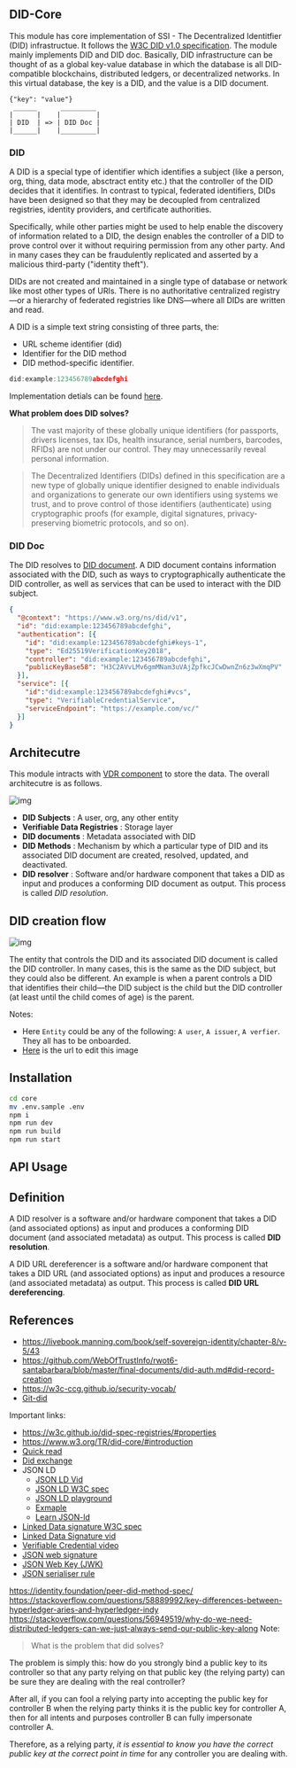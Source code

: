 ## DID-Core

This module has core implementation of SSI - The Decentralized Identitfier (DID) infrastructue. It follows the [W3C DID v1.0 specification](https://w3c.github.io/did-core/). The module mainly implements DID and DID doc. Basically, DID infrastructure can be thought of as a global key-value database in which the database is all DID-compatible blockchains, distributed ledgers, or decentralized networks. In this virtual database, the key is a DID, and the value is a DID document.

```
{"key": "value"}
 ______      _________
|      |    |         |
| DID  | => | DID Doc |
|______|    |_________|
```

### DID

A DID is a special type of identifier which identifies a subject (like a person, org, thing, data mode, absctract entity etc.) that the controller of the DID decides that it identifies. In contrast to typical, federated identifiers, DIDs have been designed so that they may be decoupled from centralized registries, identity providers, and certificate authorities.

Specifically, while other parties might be used to help enable the discovery of information related to a DID, the design enables the controller of a DID to prove control over it without requiring permission from any other party. And in many cases they can be fraudulently replicated and asserted by a malicious third-party ("identity theft"). 

DIDs are not created and maintained in a single type of database or network like most other types of URIs. There is no authoritative centralized registry—or a hierarchy of federated registries like DNS—where all DIDs are written and read.

A DID is a simple text string consisting of three parts, the: 

- URL scheme identifier (did)
- Identifier for the DID method
- DID method-specific identifier.

```js
did:example:123456789abcdefghi
```

Implementation detials can be found [here]().

**What problem does DID solves?**

> The vast majority of these globally unique identifiers (for passports, drivers licenses, tax IDs, health insurance, serial numbers, barcodes, RFIDs) are not under our control.  They may unnecessarily reveal personal information. 

> The Decentralized Identifiers (DIDs) defined in this specification are a new type of globally unique identifier designed to enable individuals and organizations to generate our own identifiers using systems we trust, and to prove control of those identifiers (authenticate) using cryptographic proofs (for example, digital signatures, privacy-preserving biometric protocols, and so on). 



### DID Doc

The DID resolves to [DID document](https://w3c.github.io/did-core/#dfn-did-documents). A DID document contains information associated with the DID, such as ways to cryptographically authenticate the DID controller, as well as services that can be used to interact with the DID subject.

```json
{
  "@context": "https://www.w3.org/ns/did/v1",
  "id": "did:example:123456789abcdefghi",
  "authentication": [{
    "id": "did:example:123456789abcdefghi#keys-1",
    "type": "Ed25519VerificationKey2018",
    "controller": "did:example:123456789abcdefghi",
    "publicKeyBase58": "H3C2AVvLMv6gmMNam3uVAjZpfkcJCwDwnZn6z3wXmqPV"
  }],
  "service": [{
    "id":"did:example:123456789abcdefghi#vcs",
    "type": "VerifiableCredentialService",
    "serviceEndpoint": "https://example.com/vc/"
  }]
}

```

## Architecutre

This module intracts with [VDR component](./src/cdr/README.md) to store the data.  The overall architecutre is as follows.


![img](../docs/did-infr.png)

- **DID Subjects** :  A user, org, any other entity
- **Verifiable Data Registries** : Storage layer
- **DID documents** : Metadata associated with DID
- **DID Methods** :  Mechanism by which a particular type of DID and its associated DID document are created, resolved, updated, and deactivated.
- **DID resolver** : Software and/or hardware component that takes a DID as input and produces a conforming DID document as output. This process is called *DID resolution*. 


## DID creation flow

![img](../docs/DID-registrationflow.png)


The entity that controls the DID and its associated DID document is called the DID controller. In many cases, this is the same as the DID subject, but they could also be different. An example is when a parent controls a DID that identifies their child—the DID subject is the child but the DID controller (at least until the child comes of age) is the parent.

Notes: 

- Here `Entity` could be any of the following: `A user`, `A issuer`, `A verfier`. They all has to be onboarded.
- [Here](https://sequencediagram.org/index.html#initialData=PTAOEMCcBcEsGNYQHbQAQEkDOWCuBTSAKBAhgSXFTQDVDYAzWQksKORFdAVS0IFoA6uAA2I-NCJE40cWgAiGeWgBK+AOaws0SODgB7ZGgYj9AdylkOlagFFUsaAE8iVilzQBlTxn4BZWAATQPEzKHwiexknfgA+b18A4NDwgC40YHhIfD18JVV8AEcCbTQAHSMABShwAFssdIBvNFBcACMRBABrfCc0AF8iZH1ofDR9ADdCLx9-IJD8MOz0gHF8ZEJcrAV8qkDy5G19bO3DNGzNbUgXBLnkxfC0fjiZ3zVLnSdUoZGxyenbu8tJ90p5oMd8NtoAALMaKZR7HbKeT6eBEQEaYHXJ5xW5JBZLfDpeHo2b4lLZHGxKKOL5IqQMxlAA) is the url to edit this image

## Installation


```bash
cd core
mv .env.sample .env
npm i
npm run dev 
npm run build 
npm run start
```


## API Usage



## Definition


A DID resolver is a software and/or hardware component that takes a DID (and associated options) as input and produces a conforming DID document (and associated metadata) as output. This process is called **DID resolution**. 

A DID URL dereferencer is a software and/or hardware component that takes a DID URL (and associated options) as input and produces a resource (and associated metadata) as output. This process is called **DID URL dereferencing**. 




## References

- https://livebook.manning.com/book/self-sovereign-identity/chapter-8/v-5/43
- https://github.com/WebOfTrustInfo/rwot6-santabarbara/blob/master/final-documents/did-auth.md#did-record-creation 
- https://w3c-ccg.github.io/security-vocab/
- [Git-did](https://github.com/decentralized-identity/github-did)

Important links:

- https://w3c.github.io/did-spec-registries/#properties
- https://www.w3.org/TR/did-core/#introduction
- [Quick read](https://w3c-ccg.github.io/did-primer/)
- [Did exchange](https://github.com/hyperledger/aries-rfcs/tree/master/features/0023-did-exchange)
- JSON LD
  - [JSON LD Vid](https://www.youtube.com/watch?v=vioCbTo3C-4)
  - [JSON LD W3C spec](https://w3c.github.io/json-ld-syntax/)
  - [JSON LD playground](https://json-ld.org/playground/)
  - [Exmaple](https://tinyurl.com/y9jfkqjr)
  - [Learn JSON-ld](https://json-ld.org/learn.html)
- [Linked Data signature W3C spec](https://w3c-ccg.github.io/ld-proofs/)
- [Linked Data Signature vid](https://www.youtube.com/watch?v=QdUZaYeQblY&t=633s)
- [Verifiable Credential video](https://www.youtube.com/watch?v=eWtOg3vSzxI)
- [JSON web signature](https://tools.ietf.org/html/rfc7515)
- [JSON Web Key (JWK)](https://tools.ietf.org/html/rfc7517)
- [JSON serialiser rule](https://infra.spec.whatwg.org/#json)

https://identity.foundation/peer-did-method-spec/
https://stackoverflow.com/questions/58889992/key-differences-between-hyperledger-aries-and-hyperledger-indy 
https://stackoverflow.com/questions/56949519/why-do-we-need-distributed-ledgers-can-we-just-always-send-our-public-key-along 
Note:

> What is the problem that did solves?

The problem is simply this: how do you strongly bind a public key to its controller so that any party relying on that public key (the relying party) can be sure they are dealing with the real controller?

After all, if you can fool a relying party into accepting the public key for controller B when the relying party thinks it is the public key for controller A, then for all intents and purposes controller B can fully impersonate controller A.

Therefore, as a relying party, *it is essential to know you have the correct public key at the correct point in time* for any controller you are dealing with. 



